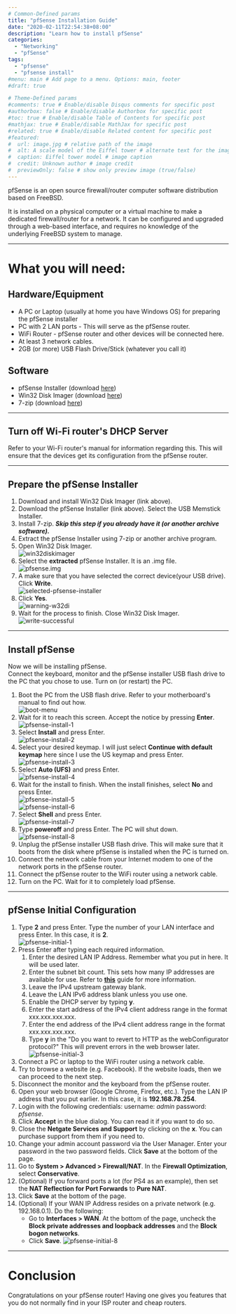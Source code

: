 ```yaml
---
# Common-Defined params
title: "pfSense Installation Guide"
date: "2020-02-11T22:54:38+08:00"
description: "Learn how to install pfSense"
categories:
  - "Networking"
  - "pfSense"
tags:
  - "pfsense"
  - "pfsense install"
#menu: main # Add page to a menu. Options: main, footer
#draft: true

# Theme-Defined params
#comments: true # Enable/disable Disqus comments for specific post
#authorbox: false # Enable/disable Authorbox for specific post
#toc: true # Enable/disable Table of Contents for specific post
#mathjax: true # Enable/disable MathJax for specific post
#related: true # Enable/disable Related content for specific post
#featured:
#  url: image.jpg # relative path of the image
#  alt: A scale model of the Eiffel tower # alternate text for the image
#  caption: Eiffel tower model # image caption
#  credit: Unknown author # image credit
#  previewOnly: false # show only preview image (true/false)
---
```

pfSense is an open source firewall/router computer software distribution based on FreeBSD.
<!--more-->
It is installed on a physical computer or a virtual machine to make a dedicated firewall/router for a network. It can be configured and upgraded through a web-based interface, and requires no knowledge of the underlying FreeBSD system to manage.
<!--more-->
***
# What you will need:
## Hardware/Equipment
  - A PC or Laptop (usually at home you have Windows OS) for preparing the pfSense installer
  - PC with 2 LAN ports - This will serve as the pfSense router.
  - WiFi Router - pfSense router and other devices will be connected here.
  - At least 3 network cables.
  - 2GB (or more) USB Flash Drive/Stick (whatever you call it)
## Software
  - pfSense Installer (download [here][1])
  - Win32 Disk Imager (download [here][2])
  - 7-zip (download [here][3])
  
  [1]: https://sgpfiles.pfsense.org/mirror/downloads/pfSense-CE-memstick-2.4.4-RELEASE-p3-amd64.img.gz
  [2]: https://sourceforge.net/projects/win32diskimager/files/latest/download
  [3]: https://www.7-zip.org/a/7z1900-x64.exe
***
## Turn off Wi-Fi router's DHCP Server
Refer to your Wi-Fi router's manual for information regarding this. This will ensure that the devices get its configuration from the pfSense router.
***
## Prepare the pfSense Installer
1. Download and install Win32 Disk Imager (link above).
2. Download the pfSense Installer (link above). Select the USB Memstick Installer.
3. Install 7-zip. ***Skip this step if you already have it (or another archive software).***
4. Extract the pfSense Installer using 7-zip or another archive program.
5. Open Win32 Disk Imager.  
  ![win32diskimager](/img/pfsense-gaming-setup/main-w32di.jpeg)
6. Select the **extracted** pfSense Installer. It is an .img file.  
  ![pfsense.img](/img/pfsense-gaming-setup/select-pfsense-installer.PNG)
7. A make sure that you have selected the correct device(your USB drive). Click **Write**.  
  ![selected-pfsense-installer](/img/pfsense-gaming-setup/selected-pfsense-installer.PNG)
8. Click **Yes**.  
  ![warning-w32di](/img/pfsense-gaming-setup/warning-w32di.PNG)
9. Wait for the process to finish. Close Win32 Disk Imager.  
  ![write-successful](/img/pfsense-gaming-setup/write-successful.PNG)
***
## Install pfSense
<!--more-->
Now we will be installing pfSense.  
Connect the keyboard, monitor and the pfSense installer USB flash drive to the PC that you chose to use. Turn on (or restart) the PC.  
  
1. Boot the PC from the USB flash drive. Refer to your motherboard's manual to find out how.  
  ![boot-menu](/img/pfsense-gaming-setup/boot-menu.jpg)
2. Wait for it to reach this screen. Accept the notice by pressing **Enter**.  
  ![pfsense-install-1](/img/pfsense-gaming-setup/pfsense-install-1.png)
3. Select **Install** and press Enter.  
  ![pfsense-install-2](/img/pfsense-gaming-setup/pfsense-install-2.png)
4. Select your desired keymap. I will just select **Continue with default keymap** here since I use the US keymap and press Enter.  
  ![pfsense-install-3](/img/pfsense-gaming-setup/pfsense-install-3.png)
5. Select **Auto (UFS)** and press Enter.  
  ![pfsense-install-4](/img/pfsense-gaming-setup/pfsense-install-4.png)
6. Wait for the install to finish. When the install finishes, select **No** and press Enter.  
  ![pfsense-install-5](/img/pfsense-gaming-setup/pfsense-install-5.png)  
  ![pfsense-install-6](/img/pfsense-gaming-setup/pfsense-install-6.png)
7. Select **Shell** and press Enter.  
  ![pfsense-install-7](/img/pfsense-gaming-setup/pfsense-install-7.png)
8. Type **poweroff** and press Enter. The PC will shut down.  
  ![pfsense-install-8](/img/pfsense-gaming-setup/pfsense-install-8.png)
9. Unplug the pfSense installer USB flash drive. This will make sure that it boots from the disk where pfSense is installed when the PC is turned on.  
10. Connect the network cable from your Internet modem to one of the network ports in the pfSense router.
11. Connect the pfSense router to the WiFi router using a network cable.
12. Turn on the PC. Wait for it to completely load pfSense.  
***
## pfSense Initial Configuration
1. Type **2** and press Enter. Type the number of your LAN interface and press Enter. In this case, it is **2**.  
  ![pfsense-initial-1](/img/pfsense-gaming-setup/pfsense-initial-1.png)
2. Press Enter after typing each required information.
    1. Enter the desired LAN IP Address. Remember what you put in here. It will be used later.
    2. Enter the subnet bit count. This sets how many IP addresses are available for use. Refer to **[this](https://www.comparitech.com/net-admin/subnetting-guide/)** guide for more information.
    3. Leave the IPv4 upstream gateway blank.
    4. Leave the LAN IPv6 address blank unless you use one.
    5. Enable the DHCP server by typing **y**.
    6. Enter the start address of the IPv4 client address range in the format xxx.xxx.xxx.xxx.
    7. Enter the end address of the IPv4 client address range in the format xxx.xxx.xxx.xxx.
    8. Type **y** in the "Do you want to revert to HTTP as the webConfigurator protocol?" This will prevent errors in the web browser later.
    ![pfsense-initial-3](/img/pfsense-gaming-setup/pfsense-initial-3.png)
3. Connect a PC or laptop to the WiFi router using a network cable.
4. Try to browse a website (e.g. Facebook). If the website loads, then we can proceed to the next step.
5. Disconnect the monitor and the keyboard from the pfSense router.
6. Open your web browser (Google Chrome, Firefox, etc.). Type the LAN IP address that you put earlier. In this case, it is **192.168.78.254**. 
7. Login with the following credentials: username: *admin* password:  *pfsense*.
8. Click **Accept** in the blue dialog. You can read it if you want to do so.
9. Close the **Netgate Services and Support** by clicking on the **x**. You can purchase support from them if you need to.
10. Change your admin account password via the User Manager. Enter your password in the two password fields. Click **Save** at the bottom of the page.
11. Go to **System > Advanced > Firewall/NAT**. In the **Firewall Optimization**, select **Conservative**.
12. (Optional) If you forward ports a lot (for PS4 as an example), then set the **NAT Reflection for Port Forwards** to **Pure NAT**.
13. Click **Save** at the bottom of the page.
14. (Optional) If your WAN IP Address resides on a private network (e.g. 192.168.0.1). Do the following:
    * Go to **Interfaces > WAN**. At the bottom of the page, uncheck the **Block private addresses and loopback addresses** and the **Block bogon networks**.
    * Click **Save**.
    ![pfsense-initial-8](/img/pfsense-gaming-setup/pfsense-initial-8.png)
***
# Conclusion
Congratulations on your pfSense router! Having one gives you features that you do not normally find in your ISP router and cheap routers.
